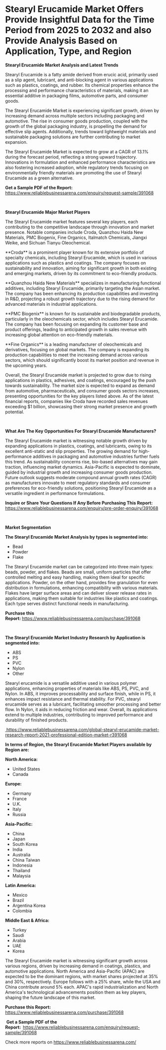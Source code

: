 <p><h1>Stearyl Erucamide Market Offers Provide Insightful Data for the Time Period from 2025 to 2032 and also Provide Analysis Based on Application, Type, and Region</h1></p><p><strong>Stearyl Erucamide Market Analysis and Latest Trends</strong></p>
<p><p>Stearyl Erucamide is a fatty amide derived from erucic acid, primarily used as a slip agent, lubricant, and anti-blocking agent in various applications such as plastics, coatings, and rubber. Its chemical properties enhance the processing and performance characteristics of materials, making it an essential additive in packaging films, automotive parts, and consumer goods.</p><p>The Stearyl Erucamide Market is experiencing significant growth, driven by increasing demand across multiple sectors including packaging and automotive. The rise in consumer goods production, coupled with the growth of the global packaging industry, is propelling the demand for effective slip agents. Additionally, trends toward lightweight materials and sustainable packaging solutions are further contributing to market expansion. </p><p>The Stearyl Erucamide Market is expected to grow at a CAGR of 13.1% during the forecast period, reflecting a strong upward trajectory. Innovations in formulation and enhanced performance characteristics are also fostering increased adoption, while regulatory trends focusing on environmentally friendly materials are promoting the use of Stearyl Erucamide as a green alternative.</p></p>
<p><strong>Get a Sample PDF of the Report:&nbsp;</strong> <a href="https://www.reliablebusinessarena.com/enquiry/request-sample/391068?utm_campaign=1948&utm_medium=2&utm_source=Github&utm_content=ia&utm_term=16012025&utm_id=stearyl-erucamide">https://www.reliablebusinessarena.com/enquiry/request-sample/391068</a></p>
<p>&nbsp;</p>
<p><strong>Stearyl Erucamide Major Market Players</strong></p>
<p><p>The Stearyl Erucamide market features several key players, each contributing to the competitive landscape through innovation and market presence. Notable companies include Croda, Quanzhou Haida New Materials, PMC Biogenix, Fine Organics, Italmatch Chemicals, Jiangxi Weike, and Sichuan Tianyu Oleochemical.</p><p>**Croda** is a prominent player known for its extensive portfolio of specialty chemicals, including Stearyl Erucamide, which is used in various applications such as plastics and coatings. The company focuses on sustainability and innovation, aiming for significant growth in both existing and emerging markets, driven by its commitment to eco-friendly products.</p><p>**Quanzhou Haida New Materials** specializes in manufacturing functional additives, including Stearyl Erucamide, primarily targeting the Asian market. The company has been enhancing its production capabilities and investing in R&D, projecting a robust growth trajectory due to the rising demand for advanced materials in industrial applications.</p><p>**PMC Biogenix** is known for its sustainable and biodegradable products, particularly in the oleochemicals sector, which includes Stearyl Erucamide. The company has been focusing on expanding its customer base and product offerings, leading to anticipated growth in sales revenue with increasing global attention on eco-friendly materials.</p><p>**Fine Organics** is a leading manufacturer of oleochemicals and derivatives, focusing on global markets. The company is expanding its production capabilities to meet the increasing demand across various sectors, which should significantly boost its market position and revenue in the upcoming years.</p><p>Overall, the Stearyl Erucamide market is projected to grow due to rising applications in plastics, adhesives, and coatings, encouraged by the push towards sustainability. The market size is expected to expand as demand from automotive, pharmaceuticals, and consumer goods sectors increases, presenting opportunities for the key players listed above. As of the latest financial reports, companies like Croda have recorded sales revenues exceeding $1 billion, showcasing their strong market presence and growth potential.</p></p>
<p>&nbsp;</p>
<p><strong>What Are The Key Opportunities For Stearyl Erucamide Manufacturers?</strong></p>
<p><p>The Stearyl Erucamide market is witnessing notable growth driven by expanding applications in plastics, coatings, and lubricants, owing to its excellent anti-static and slip properties. The growing demand for high-performance additives in packaging and automotive industries further fuels this trend. As sustainability concerns rise, bio-based alternatives may gain traction, influencing market dynamics. Asia-Pacific is expected to dominate, guided by industrial growth and increasing consumer goods production. Future outlook suggests moderate compound annual growth rates (CAGR) as manufacturers innovate to meet regulatory standards and consumer preferences for eco-friendly solutions, positioning Stearyl Erucamide as a versatile ingredient in performance formulations.</p></p>
<p><strong>Inquire or Share Your Questions If Any Before Purchasing This Report:</strong> <a href="https://www.reliablebusinessarena.com/enquiry/pre-order-enquiry/391068?utm_campaign=1948&utm_medium=2&utm_source=Github&utm_content=ia&utm_term=16012025&utm_id=stearyl-erucamide">https://www.reliablebusinessarena.com/enquiry/pre-order-enquiry/391068</a></p>
<p>&nbsp;</p>
<p><strong>Market Segmentation</strong></p>
<p><strong>The Stearyl Erucamide Market Analysis by types is segmented into:</strong></p>
<p><ul><li>Bead</li><li>Powder</li><li>Flake</li></ul></p>
<p><p>The Stearyl Erucamide market can be categorized into three main types: beads, powder, and flakes. Beads are small, uniform particles that offer controlled melting and easy handling, making them ideal for specific applications. Powder, on the other hand, provides fine granulation for even distribution in formulations, enhancing compatibility with various materials. Flakes have larger surface areas and can deliver slower release rates in applications, making them suitable for industries like plastics and coatings. Each type serves distinct functional needs in manufacturing.</p></p>
<p><strong>Purchase this Report:&nbsp;</strong><a href="https://www.reliablebusinessarena.com/purchase/391068?utm_campaign=1948&utm_medium=2&utm_source=Github&utm_content=ia&utm_term=16012025&utm_id=stearyl-erucamide">https://www.reliablebusinessarena.com/purchase/391068</a></p>
<p>&nbsp;</p>
<p><strong>The Stearyl Erucamide Market Industry Research by Application is segmented into:</strong></p>
<p><ul><li>ABS</li><li>PS</li><li>PVC</li><li>Nylon</li><li>Other</li></ul></p>
<p><p>Stearyl erucamide is a versatile additive used in various polymer applications, enhancing properties of materials like ABS, PS, PVC, and Nylon. In ABS, it improves processability and surface finish, while in PS, it enhances impact resistance and thermal stability. For PVC, stearyl erucamide serves as a lubricant, facilitating smoother processing and better flow. In Nylon, it aids in reducing friction and wear. Overall, its applications extend to multiple industries, contributing to improved performance and durability of finished products.</p></p>
<p><a href="https://www.reliablebusinessarena.com/global-stearyl-erucamide-market-research-report-2021-professional-edition-market-r391068?utm_campaign=1948&utm_medium=2&utm_source=Github&utm_content=ia&utm_term=16012025&utm_id=stearyl-erucamide">&nbsp;https://www.reliablebusinessarena.com/global-stearyl-erucamide-market-research-report-2021-professional-edition-market-r391068</a></p>
<p><strong>In terms of Region, the Stearyl Erucamide Market Players available by Region are:</strong></p>
<p>
    <p> <strong> North America: </strong>
        <ul>
            <li>United States</li>
            <li>Canada</li>
        </ul>
        </p> 
    <p> <strong> Europe: </strong>
        <ul>
            <li>Germany</li>
            <li>France</li>
            <li>U.K.</li>
            <li>Italy</li>
            <li>Russia</li>
        </ul>
        </p> 
    <p> <strong> Asia-Pacific: </strong>
        <ul>
            <li>China</li>
            <li>Japan</li>
            <li>South Korea</li>
            <li>India</li>
            <li>Australia</li>
            <li>China Taiwan</li>
            <li>Indonesia</li>
            <li>Thailand</li>
            <li>Malaysia</li>
        </ul>
        </p> 
    <p> <strong> Latin America: </strong>
        <ul>
            <li>Mexico</li>
            <li>Brazil</li>
            <li>Argentina Korea</li>
            <li>Colombia</li>
        </ul>
        </p> 
    <p> <strong> Middle East & Africa: </strong>
        <ul>
            <li>Turkey</li>
            <li>Saudi</li>
            <li>Arabia</li>
            <li>UAE</li>
            <li>Korea</li>
        </ul>
    </p>
    </p>
<p><p>The Stearyl Erucamide market is witnessing significant growth across various regions, driven by increasing demand in coatings, plastics, and automotive applications. North America and Asia-Pacific (APAC) are expected to be the dominant regions, with market shares projected at 35% and 30%, respectively. Europe follows with a 25% share, while the USA and China contribute around 5% each. APAC's rapid industrialization and North America's technological advancements position them as key players, shaping the future landscape of this market.</p></p>
<p><strong>Purchase this Report: </strong><a href="https://www.reliablebusinessarena.com/purchase/391068?utm_campaign=1948&utm_medium=2&utm_source=Github&utm_content=ia&utm_term=16012025&utm_id=stearyl-erucamide">https://www.reliablebusinessarena.com/purchase/391068</a></p>
<p>&nbsp;<strong>Get a Sample PDF of the Report:&nbsp;&nbsp;</strong><a href="https://www.reliablebusinessarena.com/enquiry/request-sample/391068?utm_campaign=1948&utm_medium=2&utm_source=Github&utm_content=ia&utm_term=16012025&utm_id=stearyl-erucamide">https://www.reliablebusinessarena.com/enquiry/request-sample/391068</a></p>
<p><strong></strong></p>
<p>Check more reports on <a href="https://www.reliablebusinessarena.com/?utm_campaign=1948&utm_medium=2&utm_source=Github&utm_content=ia&utm_term=16012025&utm_id=stearyl-erucamide">https://www.reliablebusinessarena.com/</a></p>